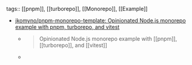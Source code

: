 tags:: [[pnpm]], [[turborepo]], [[Monorepo]], [[Example]]

- [jkomyno/pnpm-monorepo-template: Opinionated Node.js monorepo example with pnpm, turborepo, and vitest](https://github.com/jkomyno/pnpm-monorepo-template)
	- > Opinionated Node.js monorepo example with [[pnpm]], [[turborepo]], and [[vitest]]
	-